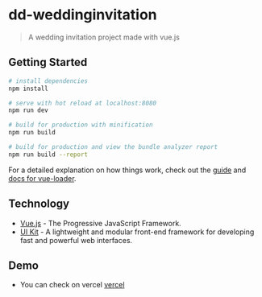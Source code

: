 # dd-weddinginvitation

> A wedding invitation project made with vue.js

## Getting Started

``` bash
# install dependencies
npm install

# serve with hot reload at localhost:8080
npm run dev

# build for production with minification
npm run build

# build for production and view the bundle analyzer report
npm run build --report
```

For a detailed explanation on how things work, check out the [guide](http://vuejs-templates.github.io/webpack/) and [docs for vue-loader](http://vuejs.github.io/vue-loader).

## Technology

- [Vue.js](https://vuejs.org/) - The Progressive JavaScript Framework.
- [UI Kit](https://getuikit.com/) - A lightweight and modular front-end framework for developing fast and powerful web interfaces.

## Demo

- You can check on vercel [vercel](https://wedding-invitation.mrmaverick9119.vercel.app/)

